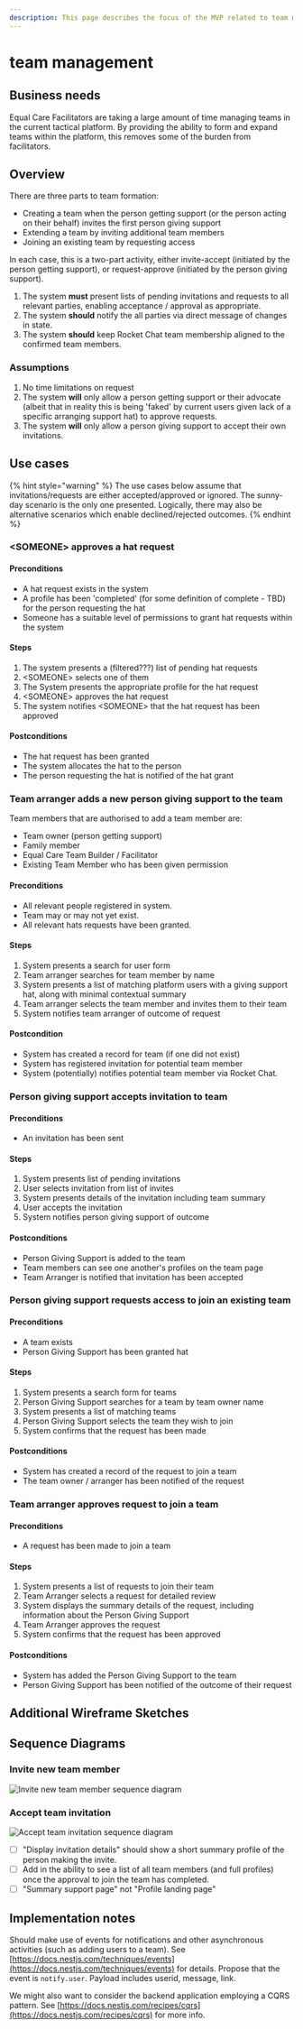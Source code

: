 ```yaml
---
description: This page describes the focus of the MVP related to team management
---
```


# team management

## Business needs

Equal Care Facilitators are taking a large amount of time managing teams in the current tactical platform. By providing the ability to form and expand teams within the platform, this removes some of the burden from facilitators.

## Overview

There are three parts to team formation:

* Creating a team when the person getting support \(or the person acting on their behalf\) invites the first person giving support
* Extending a team by inviting additional team members
* Joining an existing team by requesting access

In each case, this is a two-part activity, either invite-accept \(initiated by the person getting support\), or request-approve \(initiated by the person giving support\).

1. The system **must** present lists of pending invitations and requests to all relevant parties, enabling acceptance / approval as appropriate.
2. The system **should** notify the all parties via direct message of changes in state.
3. The system **should** keep Rocket Chat team membership aligned to the confirmed team members.

### Assumptions

1. No time limitations on request
2. The system **will** only allow a person getting support or their advocate \(albeit that in reality this is being 'faked' by current users given lack of a specific arranging support hat\) to approve requests.
3. The system **will** only allow a person giving support to accept their own invitations.

## Use cases

{% hint style="warning" %}
The use cases below assume that invitations/requests are either accepted/approved or ignored. The sunny-day scenario is the only one presented. Logically, there may also be alternative scenarios which enable declined/rejected outcomes.
{% endhint %}

### &lt;SOMEONE&gt; approves a hat request

#### Preconditions

* A hat request exists in the system
* A profile has been 'completed' \(for some definition of complete - TBD\) for the person requesting the hat
* Someone has a suitable level of permissions to grant hat requests within the system

#### Steps

1. The system presents a \(filtered???\) list of pending hat requests
2. &lt;SOMEONE&gt; selects one of them
3. The System presents the appropriate profile for the hat request
4. &lt;SOMEONE&gt; approves the hat request
5. The system notifies &lt;SOMEONE&gt; that the hat request has been approved

#### Postconditions

* The hat request has been granted
* The system allocates the hat to the person
* The person requesting the hat is notified of the hat grant

### Team arranger adds a new person giving support to the team

Team members that are authorised to add a team member are: 

* Team owner \(person getting support\) 
* Family member 
* Equal Care Team Builder / Facilitator
* Existing Team Member who has been given permission

#### Preconditions

* All relevant people registered in system.
* Team may or may not yet exist.
* All relevant hats requests have been granted.

#### Steps

1. System presents a search for user form
2. Team arranger searches for team member by name
3. System presents a list of matching platform users with a giving support hat, along with minimal contextual summary
4. Team arranger selects the team member and invites them to their team
5. System notifies team arranger of outcome of request

#### Postcondition

* System has created a record for team \(if one did not exist\)
* System has registered invitation for potential team member
* System \(potentially\) notifies potential team member via Rocket Chat.

### Person giving support accepts invitation to team

#### Preconditions

* An invitation has been sent

#### Steps

1. System presents list of pending invitations
2. User selects invitation from list of invites
3. System presents details of the invitation including team summary
4. User accepts the invitation
5. System notifies person giving support of outcome

#### Postconditions

* Person Giving Support is added to the team
* Team members can see one another's profiles on the team page
* Team Arranger is notified that invitation has been accepted

### Person giving support requests access to join an existing team

#### Preconditions

* A team exists
* Person Giving Support has been granted hat

#### Steps

1. System presents a search form for teams
2. Person Giving Support searches for a team by team owner name
3. System presents a list of matching teams
4. Person Giving Support selects the team they wish to join
5. System confirms that the request has been made

#### Postconditions

* System has created a record of the request to join a team
* The team owner / arranger has been notified of the request

### Team arranger approves request to join a team

#### Preconditions

* A request has been made to join a team

#### Steps

1. System presents a list of requests to join their team
2. Team Arranger selects a request for detailed review
3. System displays the summary details of the request, including information about the Person Giving Support
4. Team Arranger approves the request
5. System confirms that the request has been approved

#### Postconditions

* System has added the Person Giving Support to the team
* Person Giving Support has been notified of the outcome of their request

## Additional Wireframe Sketches



## Sequence Diagrams

### Invite new team member

![Invite new team member sequence diagram](../.gitbook/assets/invite-team-member.png)

### Accept team invitation

![Accept team invitation sequence diagram](../.gitbook/assets/accept-team-invitation.png)

* [ ] "Display invitation details" should show a short summary profile of the person making the invite. 
* [ ] Add in the ability to see a list of all team members \(and full profiles\) once the approval to join the team has completed. 
* [ ] "Summary support page" not "Profile landing page"

## Implementation notes

Should make use of events for notifications and other asynchronous activities \(such as adding users to a team\). See [https://docs.nestjs.com/techniques/events](https://docs.nestjs.com/techniques/events) for details. Propose that the event is `notify.user`. Payload includes userid, message, link.

We might also want to consider the backend application employing a CQRS pattern. See [https://docs.nestjs.com/recipes/cqrs](https://docs.nestjs.com/recipes/cqrs) for more info.











